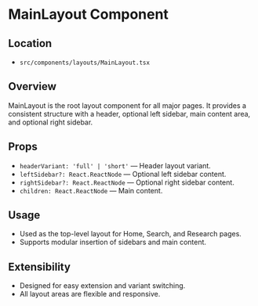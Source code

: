# MainLayout Component

## Location
- `src/components/layouts/MainLayout.tsx`

## Overview
MainLayout is the root layout component for all major pages. It provides a consistent structure with a header, optional left sidebar, main content area, and optional right sidebar.

## Props
- `headerVariant: 'full' | 'short'` — Header layout variant.
- `leftSidebar?: React.ReactNode` — Optional left sidebar content.
- `rightSidebar?: React.ReactNode` — Optional right sidebar content.
- `children: React.ReactNode` — Main content.

## Usage
- Used as the top-level layout for Home, Search, and Research pages.
- Supports modular insertion of sidebars and main content.

## Extensibility
- Designed for easy extension and variant switching.
- All layout areas are flexible and responsive. 